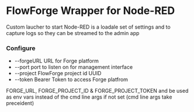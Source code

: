 # FlowForge Wrapper for Node-RED

Custom laucher to start Node-RED is a loadale set of settings and to capture logs so they can be streamed to the admin app

### Configure

- --forgeURL URL for Forge platform
- --port port to listen on for management interface
- --project FlowForge project id UUID
- --token Bearer Token to access Forge platfrom

FORGE_URL, FORGE_PROJECT_ID & FORGE_PROJECT_TOKEN and be used as env vars instead of the cmd line args if not set (cmd line args take preceident)